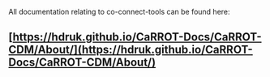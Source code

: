 All documentation relating to co-connect-tools can be found here:

## [https://hdruk.github.io/CaRROT-Docs/CaRROT-CDM/About/](https://hdruk.github.io/CaRROT-Docs/CaRROT-CDM/About/)

